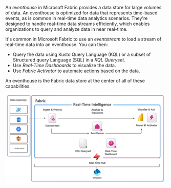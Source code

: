 An *eventhouse* in Microsoft Fabric provides a data store for large volumes of data. An eventhouse is optimized for data that represents time-based events, as is common in real-time data analytics scenarios. They're designed to handle real-time data streams efficiently, which enables organizations to query and analyze data in near real-time.

It's common in Microsoft Fabric to use an *eventstream* to load a stream of real-time data into an eventhouse. You can then:

- Query the data using Kusto Query Language (KQL) or a subset of Structured query Language (SQL) in a *KQL Queryset*.
- Use *Real-Time Dashboards* to visualize the data.
- Use *Fabric Activator* to automate actions based on the data.

An eventhouse is the Fabric data store at the center of all of these capabilities.

![Diagram of Real-Time Intelligence components in Microsoft Fabric.](../media/real-time-intelligence-core.png)
